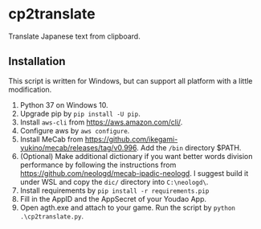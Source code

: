 # cp2translate
Translate Japanese text from clipboard.

## Installation
This script is written for Windows, but can support all platform with a little modification.

1. Python 37 on Windows 10.
2. Upgrade pip by `pip install -U pip`.
3. Install `aws-cli` from <https://aws.amazon.com/cli/>.
4. Configure aws by `aws configure`.
5. Install MeCab from <https://github.com/ikegami-yukino/mecab/releases/tag/v0.996>. Add the `/bin` directory $PATH.
6. (Optional) Make additional dictionary if you want better words division performance by following the instructions from <https://github.com/neologd/mecab-ipadic-neologd>. I suggest build it under WSL and copy the `dic/` directory into `C:\neologd\`.
7. Install requirements by `pip install -r requirements.pip`
8. Fill in the AppID and the AppSecret of your Youdao App.
9. Open agth.exe and attach to your game. Run the script by `python .\cp2translate.py`.
